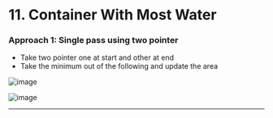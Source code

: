 # 11. Container With Most Water

 
### Approach 1: Single pass using two pointer

- Take two pointer one at start and other at end 
- Take the minimum out of the following and update the area

![image](https://github.com/Nikhilpra17/Leetcode-/assets/97670140/2ff70913-b767-4ba8-b7df-093419aecab5)

![image](https://github.com/Nikhilpra17/Leetcode-/assets/97670140/523cabe3-d1d6-4902-bb2d-b7ba6d8255c9)


 
___
